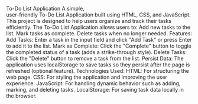 To-Do List Application
A simple,<br> user-friendly To-Do List Application built using HTML, CSS, and JavaScript. This project is designed to help users organize and track their tasks efficiently.
The To-Do List Application allows users to:
    Add new tasks to the list.
    Mark tasks as complete.
    Delete tasks when no longer needed.
Features:
    Add Tasks: Enter a task in the input field and click "Add Task" or press Enter to add it to the list.
    Mark as Complete: Click the "Complete" button to toggle the completed status of a task (adds a strike-through style).
    Delete Tasks: Click the "Delete" button to remove a task from the list.
    Persist Data: The application uses localStorage to save tasks so they persist after the page is refreshed (optional feature).
Technologies Used:
    HTML: For structuring the web page.
    CSS: For styling the application and improving the user experience.
    JavaScript: For handling dynamic behavior such as adding, marking, and deleting tasks.
    LocalStorage: For saving task data locally in the browser.
